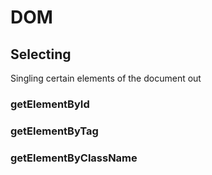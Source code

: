 # DOM

## Selecting

Singling certain elements of the document out



### getElementById



### getElementByTag

### getElementByClassName